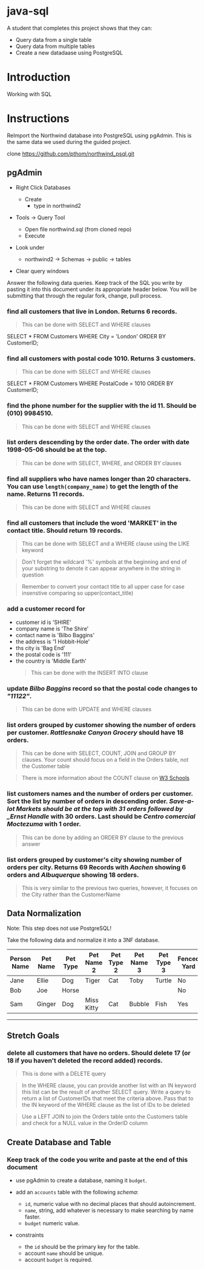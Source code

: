 # java-sql

A student that completes this project shows that they can:

- Query data from a single table
- Query data from multiple tables
- Create a new datadaase using PostgreSQL

# Introduction

Working with SQL

# Instructions

ReImport the Northwind database into PostgreSQL using pgAdmin. This is the same data we used during the guided project.

clone https://github.com/pthom/northwind_psql.git

## pgAdmin

- Right Click Databases

  - Create
    - type in northwind2

- Tools -> Query Tool

  - Open file northwind.sql (from cloned repo)
  - Execute

- Look under

  - northwind2 -> Schemas -> public -> tables

- Clear query windows

Answer the following data queries. Keep track of the SQL you write by pasting it into this document under its appropriate header below. You will be submitting that through the regular fork, change, pull process.

### find all customers that live in London. Returns 6 records.

> This can be done with SELECT and WHERE clauses

SELECT \*
FROM Customers
WHERE City = 'London'
ORDER BY CustomerID;

### find all customers with postal code 1010. Returns 3 customers.

> This can be done with SELECT and WHERE clauses

SELECT \*
FROM Customers
WHERE PostalCode = 1010
ORDER BY CustomerID;

### find the phone number for the supplier with the id 11. Should be (010) 9984510.

> This can be done with SELECT and WHERE clauses

### list orders descending by the order date. The order with date 1998-05-06 should be at the top.

> This can be done with SELECT, WHERE, and ORDER BY clauses

### find all suppliers who have names longer than 20 characters. You can use `length(company_name)` to get the length of the name. Returns 11 records.

> This can be done with SELECT and WHERE clauses

### find all customers that include the word 'MARKET' in the contact title. Should return 19 records.

> This can be done with SELECT and a WHERE clause using the LIKE keyword

> Don't forget the wildcard '%' symbols at the beginning and end of your substring to denote it can appear anywhere in the string in question

> Remember to convert your contact title to all upper case for case insenstive comparing so upper(contact_title)

### add a customer record for

- customer id is 'SHIRE'
- company name is 'The Shire'
- contact name is 'Bilbo Baggins'
- the address is '1 Hobbit-Hole'
- ths city is 'Bag End'
- the postal code is '111'
- the country is 'Middle Earth'
  > This can be done with the INSERT INTO clause

### update _Bilbo Baggins_ record so that the postal code changes to _"11122"_.

> This can be done with UPDATE and WHERE clauses

### list orders grouped by customer showing the number of orders per customer. _Rattlesnake Canyon Grocery_ should have 18 orders.

> This can be done with SELECT, COUNT, JOIN and GROUP BY clauses. Your count should focus on a field in the Orders table, not the Customer table

> There is more information about the COUNT clause on [W3 Schools](https://www.w3schools.com/sql/sql_count_avg_sum.asp)

### list customers names and the number of orders per customer. Sort the list by number of orders in descending order. _Save-a-lot Markets should be at the top with 31 orders followed by \_Ernst Handle_ with 30 orders. Last should be _Centro comercial Moctezuma_ with 1 order.

> This can be done by adding an ORDER BY clause to the previous answer

### list orders grouped by customer's city showing number of orders per city. Returns 69 Records with _Aachen_ showing 6 orders and _Albuquerque_ showing 18 orders.

> This is very similar to the previous two queries, however, it focuses on the City rather than the CustomerName

## Data Normalization

Note: This step does not use PostgreSQL!

Take the following data and normalize it into a 3NF database.

| Person Name | Pet Name | Pet Type | Pet Name 2 | Pet Type 2 | Pet Name 3 | Pet Type 3 | Fenced Yard | City Dweller |
| ----------- | -------- | -------- | ---------- | ---------- | ---------- | ---------- | ----------- | ------------ |
| Jane        | Ellie    | Dog      | Tiger      | Cat        | Toby       | Turtle     | No          | Yes          |
| Bob         | Joe      | Horse    |            |            |            |            | No          | No           |
| Sam         | Ginger   | Dog      | Miss Kitty | Cat        | Bubble     | Fish       | Yes         | No           |

---

## Stretch Goals

### delete all customers that have no orders. Should delete 17 (or 18 if you haven't deleted the record added) records.

> This is done with a DELETE query

> In the WHERE clause, you can provide another list with an IN keyword this list can be the result of another SELECT query. Write a query to return a list of CustomerIDs that meet the criteria above. Pass that to the IN keyword of the WHERE clause as the list of IDs to be deleted

> Use a LEFT JOIN to join the Orders table onto the Customers table and check for a NULL value in the OrderID column

## Create Database and Table

### Keep track of the code you write and paste at the end of this document

- use pgAdmin to create a database, naming it `budget`.
- add an `accounts` table with the following _schema_:

  - `id`, numeric value with no decimal places that should autoincrement.
  - `name`, string, add whatever is necessary to make searching by name faster.
  - `budget` numeric value.

- constraints
  - the `id` should be the primary key for the table.
  - account `name` should be unique.
  - account `budget` is required.
